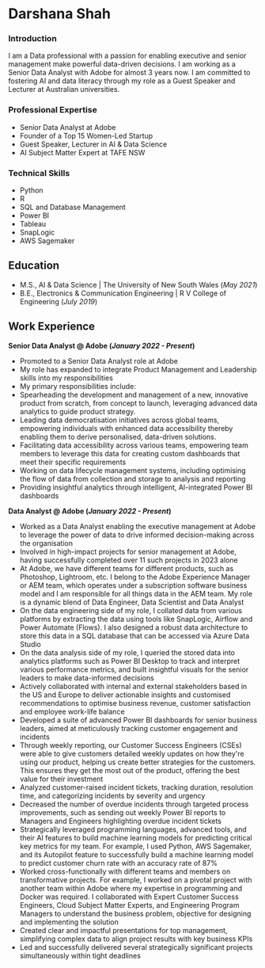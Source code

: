 # Darshana Shah

### Introduction
I am a Data professional with a passion for enabling executive and senior management make powerful data-driven decisions. I am working as a Senior Data Analyst with Adobe for almost 3 years now. I am committed to fostering AI and data literacy through my role as a Guest Speaker and Lecturer at Australian universities. 

### Professional Expertise
- Senior Data Analyst at Adobe
- Founder of a Top 15 Women-Led Startup
- Guest Speaker, Lecturer in AI & Data Science
- AI Subject Matter Expert at TAFE NSW

### Technical Skills
- Python
- R
- SQL and Database Management
- Power BI
- Tableau
- SnapLogic
- AWS Sagemaker

## Education
- M.S., AI & Data Science | The University of New South Wales (_May 2021_)
- B.E., Electronics & Communication Engineering | R V College of Engineering (_July 2019_)

## Work Experience

**Senior Data Analyst @ Adobe (_January 2022 - Present_)**
- Promoted to a Senior Data Analyst role at Adobe
- My role has expanded to integrate Product Management and Leadership skills into my responsibilities
- My primary responsibilities include:
-   Spearheading the development and management of a new, innovative product from scratch, from concept to launch, leveraging advanced data analytics to guide product strategy.
-   Leading data democratisation initiatives across global teams, empowering individuals with enhanced data accessibility thereby enabling them to derive personalised, data-driven solutions.
-   Facilitating data accessibility across various teams, empowering team members to leverage this data for creating custom dashboards that meet their specific requirements
- Working on data lifecycle management systems, including optimising the flow of data from collection and storage to analysis and reporting
- Providing insightful analytics through intelligent, AI-integrated Power BI dashboards

**Data Analyst @ Adobe (_January 2022 - Present_)**
- Worked as a Data Analyst enabling the executive management at Adobe to leverage the power of data to drive informed decision-making across the organisation
- Involved in high-impact projects for senior management at Adobe, having successfully completed over 11 such projects in 2023 alone
- At Adobe, we have different teams for different products, such as Photoshop, Lightroom, etc. I belong to the Adobe Experience Manager or AEM team, which operates under a subscription software business model and I am responsible for all things data in the AEM team. My role is a dynamic blend of Data Engineer, Data Scientist and Data Analyst
- On the data engineering side of my role, I collated data from various platforms by extracting the data using tools like SnapLogic, Airflow and Power Automate (Flows). I also designed a robust data architecture to store this data in a SQL database that can be accessed via Azure Data Studio 
- On the data analysis side of my role, I queried the stored data into analytics platforms such as Power BI Desktop to track and interpret various performance metrics, and built insightful visuals for the senior leaders to make data-informed decisions
- Actively collaborated with internal and external stakeholders based in the US and Europe to deliver actionable insights and customised recommendations to optimise business revenue, customer satisfaction and employee work-life balance
- Developed a suite of advanced Power BI dashboards for senior business leaders, aimed at meticulously tracking customer engagement and incidents
- Through weekly reporting, our Customer Success Engineers (CSEs) were able to give customers detailed weekly updates on how they're using our product, helping us create better strategies for the customers. This ensures they get the most out of the product, offering the best value for their investment 
- Analyzed customer-raised incident tickets, tracking duration, resolution time, and categorizing incidents by severity and urgency
- Decreased the number of overdue incidents through targeted process improvements, such as sending out weekly Power BI reports to Managers and Engineers highlighting overdue incident tickets
- Strategically leveraged programming languages, advanced tools, and their AI features to build machine learning models for predicting critical key metrics for my team. For example, I used Python, AWS Sagemaker, and its Autopilot feature to successfully build a machine learning model to predict customer churn rate with an accuracy rate of 87%
- Worked cross-functionally with different teams and members on transformative projects. For example, I worked on a pivotal project with another team within Adobe where my expertise in programming and Docker was required. I collaborated with Expert Customer Success Engineers, Cloud Subject Matter Experts, and Engineering Program Managers to understand the business problem, objective for designing and implementing the solution
- Created clear and impactful presentations for top management, simplifying complex data to align project results with key business KPIs
- Led and successfully delivered several strategically significant projects simultaneously within tight deadlines

